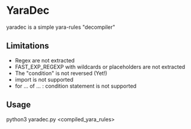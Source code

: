 # YaraDec #

yaradec is a simple yara-rules "decompiler"

## Limitations ##
* Regex are not extracted
* FAST_EXP_REGEXP with wildcards or placeholders are not extracted
* The "condition" is not reversed (Yet!)
* import is not supported
* for ... of ... : condition statement is not supported

## Usage ##
python3 yaradec.py <compiled_yara_rules>
